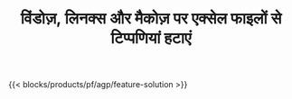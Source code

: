 ﻿---
title: विंडोज़, लिनक्स और मैकोज़ पर एक्सेल फाइलों से टिप्पणियां हटाएं 
weight: 7730
url: /hi/annotation
description: एक्सेल एक्सएलएस, एक्सएलएसएक्स और ओडीएस एनोटेशन और टिप्पणी प्रबंधन के लिए मुफ्त ऐप और एपीआई
---
{{< blocks/products/pf/agp/feature-solution >}} 

